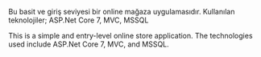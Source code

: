 Bu basit ve giriş seviyesi bir online mağaza uygulamasıdır. Kullanılan teknolojiler; ASP.Net Core 7, MVC, MSSQL

This is a simple and entry-level online store application. The technologies used include ASP.Net Core 7, MVC, and MSSQL.